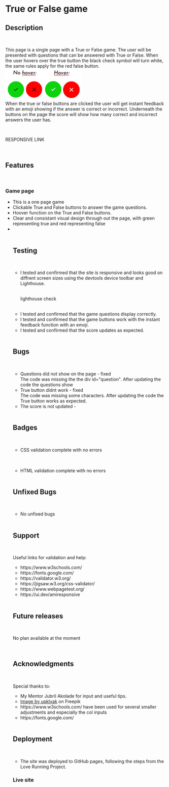 
<h1>True or False game</h1>

<h2>Description</h2>
<br>
<p>This page is a single page with a True or False game. The user will be presented with questions that can be answered with True or False. When the user hovers over the true button the black check symbol will turn white, the same rules apply for the red false button.<br> 
<img class="img" src="assets/images/hover.png" alt="Hover"><br>
When the true or false buttons are clicked the user will get instant feedback with an emoji showing if the answer is correct or incorrect. Underneath the buttons on the page the score will show how many correct and incorrect answers the user has.  
</p>
<br>
<p>  RESPONSIVE LINK
</p>
<br>
<h2>Features</h2>
<br>
<h3>Game page</h3>
<ul>
  <li>This is a one page game</li>
  <li>Clickable True and False buttons to answer the game questions.</li> 
  <li>Hoover function on the True and False buttons.</li>
  <li>Clear and consistant visual design through out the page, with green representing true and red representing false</li>
  <li></li>
  <br>  

 

<h2>Testing</h2>
  <br>
 <ul>
  <li>I tested and confirmed that the site is responsive and looks good on diffrent screen sizes using the devtools device toolbar and Lighthouse.</li>
  <br>
  <p>
   lighthouse check
        </p>
  <br>
  <li>I tested and confirmed that the game questions display correctly.</li>
  <li>I tested and confirmed that the game buttons work with the instant feedback function with an emoji.</li>
  <li>I tested and confirmed that the score updates as expected.</li>
   </ul>
<br>
<h2>Bugs</h2>
  <br>
  <ul>
  <li>Questions did not show on the page - fixed<br> The code was missing the the div id="question". After updating the code the questions show</li>
  <li>True button didnt work - fixed<br> The code was missing some characters. After updating the code the True button works as expected.</li>
  <li>The score is not updated - <br> </li></ul>
<br>
<h2>Badges</h2>
  <br>
  <ul>
  <li>CSS validation complete with no errors</li>
  <br>
  <p>
    <a 
    </a>
  </p>
  <br>
  <li>HTML validation complete with no errors</li>
  </ul>
  <br>

<h2>Unfixed Bugs</h2>
  <br>
  <ul>
  <li>No unfixed bugs</li>
  </ul>
  <br>

<h2>Support</h2>
  <br>
  <p>Useful links for validation and help:</p>
  <ul>
   <li>https://www.w3schools.com/</li>
   <li>https://fonts.google.com/</li>
   <li>https://validator.w3.org/</li>
   <li>https://jigsaw.w3.org/css-validator/</li>
   <li>https://www.webpagetest.org/</li>
   <li>https://ui.dev/amiresponsive</li>

  </ul>
  <br>
<h2>Future releases</h2>
  <br>
  <p>No plan available at the moment</p>
  <br>

<h2>Acknowledgments</h2>
  <br>
  <p>Special thanks to:</p>
 <ul>
  <li>My Mentor Jubril Akolade for input and useful tips.</li>
  <li><a href="https://www.freepik.com/free-photo/3d-render-set-like-dislike-hand-sign-icons_35672122.htm#page=2&query=true%20false&position=36&from_view=keyword">Image by upklyak</a> on Freepik
  <br>
  
  <li>https://www.w3schools.com/ have been used for several smaller adjustments and especially the col inputs</li>
  <li>https://fonts.google.com/</li>
 </ul>
  <br>

<h2>Deployment</h2>
  <br>
<ul>
  <li>The site was deployed to GitHub pages, following the steps from the Love Running Project.</li>
</ul>
<h3>Live site</h3>
  <br>
 <p></p>




